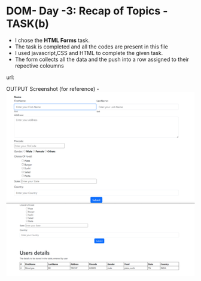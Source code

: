 # DOM- Day -3: Recap of Topics - TASK(b)

- I chose the **HTML Forms** task.    
- The task is completed and all the codes are present in this file     
- I used javascript,CSS and HTML to complete the given task.
- The form collects all the data and the push into a row assigned to their repective coloumns   

url:

OUTPUT Screenshot (for reference)
-![](Screenshot%202024-03-02%20154232.png)
![](Screenshot%202024-03-02%20160317.png)
